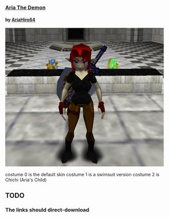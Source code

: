 ### [Aria The Demon](bin/zzplayas_aria_the_demon.pak)
#### by [AriaHiro64](https://github.com/AriaHiro64)
[![Download](img/aria-adult.jpg)](bin/zzplayas_aria_the_demon.pak)

costume 0 is the default skin
costume 1 is a swimsuit version
costume 2 is Chichi (Aria's Child)

## TODO
### The links should direct-download
